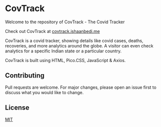 # CovTrack

Welcome to the repository of CovTrack - The Covid Tracker

Check out CovTrack at [covtrack.ishaanbedi.me](covtrack.ishaanbedi.me)

CovTrack is a covid tracker, showing details like covid cases, deaths, recoveries, and more analytics around the globe. A visitor can even check analytics for a specific Indian state or a particular country. 

CovTrack is built using HTML, Pico.CSS, JavaScript & Axios.

## Contributing
Pull requests are welcome. For major changes, please open an issue first to discuss what you would like to change.

## License
[MIT](https://choosealicense.com/licenses/mit/)
